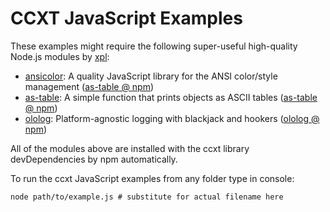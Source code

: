 # CCXT JavaScript Examples

These examples might require the following super-useful high-quality Node.js modules by [xpl](https://github.com/xpl):

- [ansicolor](https://github.com/xpl/ansicolor): A quality JavaScript library for the ANSI color/style management ([as-table @ npm](https://npmjs.com/package/ansicolor))
- [as-table](https://github.com/xpl/as-table): A simple function that prints objects as ASCII tables ([as-table @ npm](https://npmjs.com/package/as-table))
- [ololog](https://github.com/xpl/ololog): Platform-agnostic logging with blackjack and hookers ([ololog @ npm](https://npmjs.com/package/ololog))

All of the modules above are installed with the ccxt library devDependencies by npm automatically.

To run the ccxt JavaScript examples from any folder type in console:

```shell
node path/to/example.js # substitute for actual filename here
```